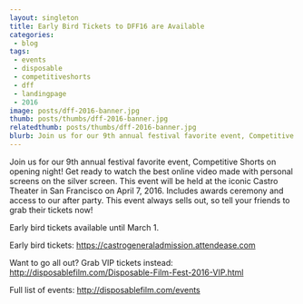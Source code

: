 ```yaml
---
layout: singleton
title: Early Bird Tickets to DFF16 are Available 
categories:
 - blog
tags:
 - events
 - disposable
 - competitiveshorts
 - dff
 - landingpage
 - 2016
image: posts/dff-2016-banner.jpg
thumb: posts/thumbs/dff-2016-banner.jpg
relatedthumb: posts/thumbs/dff-2016-banner.jpg
blurb: Join us for our 9th annual festival favorite event, Competitive Shorts on opening night!
---
```


Join us for our 9th annual festival favorite event, Competitive Shorts on opening night! Get ready to watch the best online video made with personal screens on the silver screen. This event will be held at the iconic Castro Theater in San Francisco on April 7, 2016. Includes awards ceremony and access to our after party. This event always sells out, so tell your friends to grab their tickets now! 

Early bird tickets available until March 1.

Early bird tickets: <a href="https://castrogeneraladmission.attendease.com/">https://castrogeneraladmission.attendease.com</a>

Want to go all out? Grab VIP tickets instead: <a href="http://disposablefilm.com/Disposable-Film-Fest-2016-VIP.html">http://disposablefilm.com/Disposable-Film-Fest-2016-VIP.html</a>

Full list of events: <a href="http://disposablefilm.com/events/">http://disposablefilm.com/events</a>